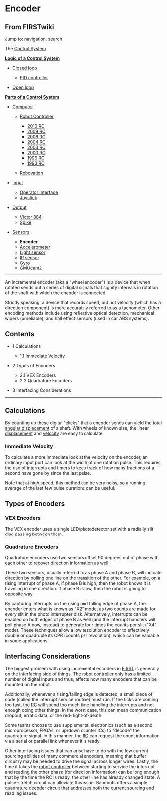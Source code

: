 # Encoder

## From FIRSTwiki

Jump to: navigation, search

The [Control System](Control_system "Control system")

**[Logic of a Control System](Logic_of_a_control_system "Logic of a control system")**

- [Closed loop](Closed_loop "Closed loop")

  - [PID controller](PID_controller "PID controller")

- [Open loop](Open_loop "Open loop")

**[Parts of a Control System](Parts_of_a_control_system "Parts of a control system")**

- [Computer](Computer "Computer")

  - [Robot Controller](robot-controller)

    - [2010 RC](Robot_Controller_%282010%29 "Robot Controller \(2010\)")
    - [2009 RC](Robot_Controller_%282009%29 "Robot Controller \(2009\)")
    - [2006 RC](Robot_Controller_%282006%29 "Robot Controller \(2006\)")
    - [2004 RC](Robot_Controller_%282004%29 "Robot Controller \(2004\)")
    - [2003 RC](Robot_Controller_%282003%29 "Robot Controller \(2003\)")
    - [2000 RC](Robot_Controller_%282000%29 "Robot Controller \(2000\)")
    - [1996 RC](/index.php?title=Robot_Controller_%281996%29&action=edit "Robot Controller \(1996\)")
    - [1993 RC](/index.php?title=Robot_Controller_%281993%29&action=edit "Robot Controller \(1993\)")

  - [Robovation](robovation)

- [Input](Input "Input")

  - [Operator Interface](operator-interface)
  - [Joystick](joystick)

- [Output](Output "Output")

  - [Victor 884](victor-884)
  - [Spike](spike-relay)

- [Sensors](sensor)

  - **Encoder**
  - [Accelerometer](Accelerometer "Accelerometer")
  - [Light sensor](/index.php?title=Light_sensor&action=edit "Light sensor")
  - [IR sensor](IR_sensor "IR sensor")
  - [Gyro](gyro)
  - [CMUcam2](CMUcam2 "CMUcam2")

--------------------------------------------------------------------------------

An incremental encoder (aka a "wheel encoder") is a device that when rotated sends out a series of digital signals that signify intervals in rotation of the shaft with which the encoder is connected.

Strictly speaking, a device that records speed, but not velocity (which has a direction component) is more accurately referred to as a tachometer. Other encoding methods include using reflective optical detection, mechanical wipers (unreliable), and hall effect sensors (used in car ABS systems).

## Contents

- 1 Calculations

  - 1.1 Immediate Velocity

- 2 Types of Encoders

  - 2.1 VEX Encoders
  - 2.2 Quadrature Encoders

- 3 Interfacing Considerations

--------------------------------------------------------------------------------

## Calculations

By counting up these digital "clicks" that a encoder sends can yield the total [angular displacement](http://www.wikipedia.org/wiki/angular_displacement "wikipedia:angular_displacement") of a shaft. With wheels of known size, the linear [displacement](http://www.wikipedia.org/wiki/displacement "wikipedia:displacement") and [velocity](http://www.wikipedia.org/wiki/velocity "wikipedia:velocity") are easy to calculate.

### Immediate Velocity

To calculate a more immediate look at the velocity on the encoder, an ordinary input port can look at the width of one rotation pulse. This requires the use of interrupts and timers to keep track of how many fractions of a second have gone by since the last pulse.

Note that at high speed, this method can be very noisy, so a running average of the last few pulse durations can be useful.

## Types of Encoders

### VEX Encoders

The VEX encoder uses a single LED/photodetector set with a radially slit disc passing between them.

### Quadrature Encoders

Quadrature encoders use two sensors offset 90 degrees out of phase with each other to recover direction information as well.

These two sensors, usually referred to as phase A and phase B, will indicate direction by polling one line on the transition of the other. For example, on a rising interrupt of phase A, if phase B is high, then the robot knows it is traveling in one direction. If phase B is low, then the robot is going to opposite way.

By capturing interrupts on the rising and falling edge of phase A, the encoder enters what is known as "X2" mode, as two counts are made for every slit in the photo interrupter disk. Alternatively, interrupts can be enabled on both edges of phase B as well (and the interrupt handlers will poll phase A now, instead) to generate four times the counts per slit ("X4" mode). These techniques allow a low resolution encoder to effectively double or quadruple its CPR (counts per revolution), which can be valuable in some applications.

## Interfacing Considerations

The biggest problem with using incremental encoders in [FIRST](first) is generally on the interfacing side of things. The [robot controller](robot-controller) only has a limited number of digital inputs and thus, affects how many encoders that can be mounted on the robot.

Additionally, whenever a rising/falling edge is detected, a small piece of code (called the interrupt service routine) must run. If the ticks are coming too fast, the [RC](robot-controller) will spend too much time handling the interrupts and not enough doing other things. In the worst case, this can mean communication dropout, erratic data, or the red- light-of-death.

Some teams choose to use supplemental electronics (such as a second microprocessor, FPGAs, or up/down counter ICs) to "decode" the quadrature signal. In this manner, the [RC](Robot_controller "Robot
controller") can request the count information via a serial or parallel link whenever it is ready.

Other interfacing issues that can arise have to do with the low current sourcing abilities of many commercial encoders, meaning that buffer circuitry may be needed to drive the signal across longer wires. Lastly, the time it takes the [robot controller](robot-controller) between starting to service the interrupt and reading the other phase (for direction information) can be long enough that by the time the RC is ready, the other line has already changed state. A pulse-stretch circuit can alleviate this issue. Banebots offers a simple quadrature decoder circuit that addresses both the current sourcing and read lag issues.

